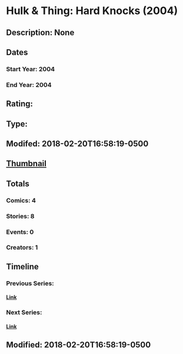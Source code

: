 # Hulk & Thing: Hard Knocks (2004)
## Description: None
## Dates
### Start Year: 2004
### End Year: 2004
## Rating: 
## Type: 
## Modifed: 2018-02-20T16:58:19-0500
## [Thumbnail](http://i.annihil.us/u/prod/marvel/i/mg/9/e0/5a8c99e473c1c.jpg)
## Totals
### Comics: 4
### Stories: 8
### Events: 0
### Creators: 1
## Timeline
### Previous Series: 
#### [Link]()
### Next Series: 
#### [Link]()
## Modified: 2018-02-20T16:58:19-0500